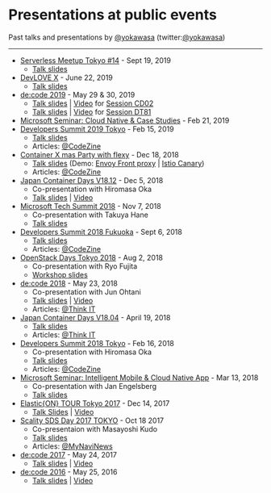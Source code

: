 # Presentations at public events

Past talks and presentations by [@yokawasa](https://github.com/yokawasa) (twitter:[@yokawasa](https://twitter.com/yokawasa))

---
* [Serverless Meetup Tokyo #14](https://serverless.connpass.com/event/143446/) - Sept 19, 2019
  * [Talk slides](https://www.slideshare.net/yokawasa/serverless-v1909-173712712)
* [DevLOVE X](https://devlove.wixsite.com/devlovex) - June 22, 2019
  * [Talk slides](https://www.slideshare.net/yokawasa/serverless-151261322)
* [de:code 2019](https://www.microsoft.com/ja-jp/events/decode/2019/default.aspx) - May 29 & 30, 2019
  * [Talk slides](https://www.slideshare.net/yokawasa/azure-functions-20-deep-dive) | [Video](https://youtu.be/fyq48ciTkF8) for [Session CD02](https://www.microsoft.com/ja-jp/events/decode/2019session/detail.aspx?sid=CD02)
  * [Talk slides](https://www.slideshare.net/yokawasa/distributed-tracing-in-a-cloud-native-age-148757740) | [Video](https://youtu.be/0RFYvMfIJUo) for [Session DT81](https://www.microsoft.com/ja-jp/events/decode/2019session/detail.aspx?sid=DT81)
* [Microsoft Seminar: Cloud Native & Case Studies](https://microsoft-events.connpass.com/event/119618/) - Feb 21, 2019
* [Developers Summit 2019 Tokyo](https://event.shoeisha.jp/devsumi/20190214/session/1985/) - Feb 15, 2019
  * [Talk slides](https://www.slideshare.net/yokawasa/azure-cloud-native-stack-for-developers-azure)
  * Articles: [@CodeZine](https://codezine.jp/article/detail/11414)
* [Container X mas Party with flexy](https://flexy.connpass.com/event/110839/) - Dec 18, 2018
  * [Talk slides](https://www.slideshare.net/yokawasa/service-mesh-status-quo-2018-126171897) (Demo: [Envoy Front proxy](https://github.com/yokawasa/envoy-proxy-demos) | [Istio Canary](https://github.com/istio/istio/tree/master/samples/bookinfo))
  * Articles: [@CodeZine](https://codezine.jp/article/detail/11342)
* [Japan Container Days V18.12](https://containerdays.jp/) - Dec 5, 2018
  * Co-presentation with Hiromasa Oka
  * [Talk slides](https://www.slideshare.net/hiromasaoka/noops-125109991) | [Video](https://www.youtube.com/watch?v=5WJmBjRfZag)
* [Microsoft Tech Summit 2018](https://www.microsoft.com/ja-jp/events/techsummit/2018/session.aspx#AD08) - Nov 7, 2018
  * Co-presentation with Takuya Hane
  * [Talk slides](https://www.slideshare.net/yokawasa/azure-containers-serverless-technology-options-aftertechsummit2018-edition)
* [Developers Summit 2018 Fukuoka](https://event.shoeisha.jp/devsumi/20180906/session/1777/) - Sept 6, 2018
  * [Talk slides](https://www.slideshare.net/yokawasa/container-and-serverless-113315212)
  * Articles: [@CodeZine](https://codezine.jp/article/detail/11098)
* [OpenStack Days Tokyo 2018](http://openstackdays.com/program-detail/#d1p4s7) - Aug 2, 2018
  * Co-presentation with Ryo Fujita
  * [Workshop slides](https://github.com/yokawasa/azure-voting-app/blob/master/labs/cndt_aks_handson.pdf)
* [de:code 2018](https://www.microsoft.com/ja-jp/events/decode/2018/sessions.aspx#AD29) - May 23, 2018
  * Co-presentation with Jun Ohtani
  * [Talk slides](https://info.microsoft.com/JA-AZUREPLAT-CNTNT-FY18-06Jun-14-decode18Online-MGC0002638_01Registration-ForminBody.html) | [Video](https://youtu.be/LG7bJeBN6CI)
  * Articles: [@Think IT](https://thinkit.co.jp/article/13087)
* [Japan Container Days V18.04](https://containerdays.jp/v1804/) - April 19, 2018
  * [Talk slides](https://www.slideshare.net/yokawasa/kubernetes-x-paas-noops)
  * Articles: [@Think IT](https://thinkit.co.jp/article/14030)
* [Developers Summit 2018 Tokyo](https://event.shoeisha.jp/devsumi/20180215/session/1659/) - Feb 16, 2018
  * Co-presentation with Hiromasa Oka
  * [Talk slides](https://www.slideshare.net/hiromasaoka/noops-88082246)
  * Articles: [@CodeZine](https://codezine.jp/article/detail/10716)
* [Microsoft Seminar: Intelligent Mobile & Cloud Native App](https://microsoft-events.connpass.com/event/80453/) - Mar 13, 2018
  * Co-presentation with Jan Engelsberg
  * [Talk slides](https://www.slideshare.net/MicrosoftAzure_Japan/azure-database-for-mysql-postgresql)
* [Elastic{ON} TOUR Tokyo 2017](https://www.elastic.co/jp/elasticon/tour/2017/tokyo) - Dec 14, 2017
  * [Talk Slides](https://www.slideshare.net/yokawasa/15-elastic-stack-on-azure-84976576) | [Video](https://www.elastic.co/jp/elasticon/tour/2017/tokyo/microsoft)
* [Scality SDS Day 2017 TOKYO](https://ja.scality.com/scality-sds-day-2017-tokyo/) - Oct 18 2017
  * Co-presentaion with Masayoshi Kudo
  * [Talk slides](https://www.slideshare.net/yokawasa/the-infinite-benefits-of-microsoft-azure-scality-connect-for-azure-blob-storage-x-azure)
  * Articles: [@MyNaviNews](https://news.mynavi.jp/kikaku/20171107-a002/)
* [de:code 2017](https://www.microsoft.com/ja-jp/events/decode/2017/sessions.aspx#DI08) - May 24, 2017
  * [Talk slides](https://www.slideshare.net/decode2017/di08-azure-search) | [Video](https://channel9.msdn.com/Events/de-code/2017/DI08)
* [de:code 2016](https://www.microsoft.com/ja-jp/events/decode/2016/session.aspx#DEV-018) - May 25, 2016
  * [Talk slides](https://doc.co/fPHSMm) | [Video](https://channel9.msdn.com/Events/de-code/2016/DEV-018)
